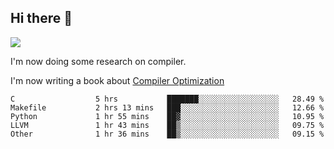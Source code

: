 


<!--
**liusy58/liusy58** is a ✨ _special_ ✨ repository because its `README.md` (this file) appears on your GitHub profile.

Here are some ideas to get you started:

- 🔭 I’m currently working on ...
- 🌱 I’m currently learning ...
- 👯 I’m looking to collaborate on ...
- 🤔 I’m looking for help with ...
- 💬 Ask me about ...
- 📫 How to reach me: ...
- 😄 Pronouns: ...
- ⚡ Fun fact: ...
-->
<!--
![](https://komarev.com/ghpvc/?username=liusy58&color=brightgreen&label=PROFILE+VIEWS)




- 🔭 I’m currently working on my .
- 📫 How to reach me:plz contact me by [email](liusy58@,ail2.sysu.edu.cn) or WeChat(LIUSIYU_58)
- 🏫 I'm an undergraduate in Sun-Yat-sen University majoring in the computer science. Expected to graduate in Spring 2021.
- 👯 I'm now interested in System such as OS, Compiler and Database. 
- 🤔 I’m looking for help with Database System.
-->

## Hi there 👋
![](https://komarev.com/ghpvc/?username=liusy58&color=brightgreen&label=PROFILE+VIEWS)



I'm now doing some research on compiler.

I'm now writing a book about [Compiler Optimization](https://github.com/liusy58/CompilerNotes/blob/master/main.pdf)


 <!--START_SECTION:waka-->

```text
C                  5 hrs           ███████░░░░░░░░░░░░░░░░░░   28.49 %
Makefile           2 hrs 13 mins   ███░░░░░░░░░░░░░░░░░░░░░░   12.66 %
Python             1 hr 55 mins    ██▓░░░░░░░░░░░░░░░░░░░░░░   10.95 %
LLVM               1 hr 43 mins    ██▒░░░░░░░░░░░░░░░░░░░░░░   09.75 %
Other              1 hr 36 mins    ██▒░░░░░░░░░░░░░░░░░░░░░░   09.15 %
```

<!--END_SECTION:waka-->
